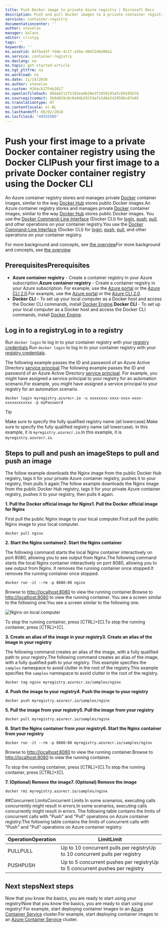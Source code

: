 ```yaml
---
title: Push Docker image to private Azure registry | Microsoft Docs
description: Push and pull Docker images to a private container registry in Azure using the Docker CLI
services: container-registry
documentationcenter: ''
author: stevelas
manager: balans
editor: cristyg
tags: ''
keywords: ''
ms.assetid: 64fbe43f-fdde-4c17-a39a-d04f2d6d90a1
ms.service: container-registry
ms.devlang: na
ms.topic: get-started-article
ms.tgt_pltfrm: na
ms.workload: na
ms.date: 11/14/2016
ms.author: stevelas
ms.custom: H1Hack27Feb2017
ms.openlocfilehash: 46be821275193ea9620e3f1959193a5c69105b78
ms.sourcegitcommit: 5b9d839c0c0a94b293fdafe1d6e5429506c07e05
ms.translationtype: HT
ms.contentlocale: nl-NL
ms.lasthandoff: 08/02/2018
ms.locfileid: "44555505"
---
```

# <a name="push-your-first-image-to-a-private-docker-container-registry-using-the-docker-cli"></a><span data-ttu-id="aa116-103">Push your first image to a private Docker container registry using the Docker CLI</span><span class="sxs-lookup"><span data-stu-id="aa116-103">Push your first image to a private Docker container registry using the Docker CLI</span></span>
<span data-ttu-id="aa116-104">An Azure container registry stores and manages private [Docker](http://hub.docker.com) container images, similar to the way [Docker Hub](https://hub.docker.com/) stores public Docker images.</span><span class="sxs-lookup"><span data-stu-id="aa116-104">An Azure container registry stores and manages private [Docker](http://hub.docker.com) container images, similar to the way [Docker Hub](https://hub.docker.com/) stores public Docker images.</span></span> <span data-ttu-id="aa116-105">You use the [Docker Command-Line Interface](https://docs.docker.com/engine/reference/commandline/cli/) (Docker CLI) for [login](https://docs.docker.com/engine/reference/commandline/login/), [push](https://docs.docker.com/engine/reference/commandline/push/), [pull](https://docs.docker.com/engine/reference/commandline/pull/), and other operations on your container registry.</span><span class="sxs-lookup"><span data-stu-id="aa116-105">You use the [Docker Command-Line Interface](https://docs.docker.com/engine/reference/commandline/cli/) (Docker CLI) for [login](https://docs.docker.com/engine/reference/commandline/login/), [push](https://docs.docker.com/engine/reference/commandline/push/), [pull](https://docs.docker.com/engine/reference/commandline/pull/), and other operations on your container registry.</span></span>

<span data-ttu-id="aa116-106">For more background and concepts, see [the overview](container-registry-intro.md)</span><span class="sxs-lookup"><span data-stu-id="aa116-106">For more background and concepts, see [the overview](container-registry-intro.md)</span></span>



## <a name="prerequisites"></a><span data-ttu-id="aa116-107">Prerequisites</span><span class="sxs-lookup"><span data-stu-id="aa116-107">Prerequisites</span></span>
* <span data-ttu-id="aa116-108">**Azure container registry** - Create a container registry in your Azure subscription.</span><span class="sxs-lookup"><span data-stu-id="aa116-108">**Azure container registry** - Create a container registry in your Azure subscription.</span></span> <span data-ttu-id="aa116-109">For example, use the [Azure portal](container-registry-get-started-portal.md) or the [Azure CLI 2.0](container-registry-get-started-azure-cli.md).</span><span class="sxs-lookup"><span data-stu-id="aa116-109">For example, use the [Azure portal](container-registry-get-started-portal.md) or the [Azure CLI 2.0](container-registry-get-started-azure-cli.md).</span></span>
* <span data-ttu-id="aa116-110">**Docker CLI** - To set up your local computer as a Docker host and access the Docker CLI commands, install [Docker Engine](https://docs.docker.com/engine/installation/).</span><span class="sxs-lookup"><span data-stu-id="aa116-110">**Docker CLI** - To set up your local computer as a Docker host and access the Docker CLI commands, install [Docker Engine](https://docs.docker.com/engine/installation/).</span></span>

## <a name="log-in-to-a-registry"></a><span data-ttu-id="aa116-111">Log in to a registry</span><span class="sxs-lookup"><span data-stu-id="aa116-111">Log in to a registry</span></span>
<span data-ttu-id="aa116-112">Run `docker login` to log in to your container registry with your [registry credentials](container-registry-authentication.md).</span><span class="sxs-lookup"><span data-stu-id="aa116-112">Run `docker login` to log in to your container registry with your [registry credentials](container-registry-authentication.md).</span></span>

<span data-ttu-id="aa116-113">The following example passes the ID and password of an Azure Active Directory [service principal](../active-directory/active-directory-application-objects.md).</span><span class="sxs-lookup"><span data-stu-id="aa116-113">The following example passes the ID and password of an Azure Active Directory [service principal](../active-directory/active-directory-application-objects.md).</span></span> <span data-ttu-id="aa116-114">For example, you might have assigned a service principal to your registry for an automation scenario.</span><span class="sxs-lookup"><span data-stu-id="aa116-114">For example, you might have assigned a service principal to your registry for an automation scenario.</span></span>

```
docker login myregistry.azurecr.io -u xxxxxxxx-xxxx-xxxx-xxxx-xxxxxxxxxxxx -p myPassword
```

> [!TIP]
> <span data-ttu-id="aa116-115">Make sure to specify the fully qualified registry name (all lowercase).</span><span class="sxs-lookup"><span data-stu-id="aa116-115">Make sure to specify the fully qualified registry name (all lowercase).</span></span> <span data-ttu-id="aa116-116">In this example, it is `myregistry.azurecr.io`.</span><span class="sxs-lookup"><span data-stu-id="aa116-116">In this example, it is `myregistry.azurecr.io`.</span></span>

## <a name="steps-to-pull-and-push-an-image"></a><span data-ttu-id="aa116-117">Steps to pull and push an image</span><span class="sxs-lookup"><span data-stu-id="aa116-117">Steps to pull and push an image</span></span>
<span data-ttu-id="aa116-118">The follow example downloads the Nginx image from the public Docker Hub registry, tags it for your private Azure container registry, pushes it to your registry, then pulls it again.</span><span class="sxs-lookup"><span data-stu-id="aa116-118">The follow example downloads the Nginx image from the public Docker Hub registry, tags it for your private Azure container registry, pushes it to your registry, then pulls it again.</span></span>

<span data-ttu-id="aa116-119">**1. Pull the Docker official image for Nginx**</span><span class="sxs-lookup"><span data-stu-id="aa116-119">**1. Pull the Docker official image for Nginx**</span></span>

<span data-ttu-id="aa116-120">First pull the public Nginx image to your local computer.</span><span class="sxs-lookup"><span data-stu-id="aa116-120">First pull the public Nginx image to your local computer.</span></span>

```
docker pull nginx
```
<span data-ttu-id="aa116-121">**2. Start the Nginx container**</span><span class="sxs-lookup"><span data-stu-id="aa116-121">**2. Start the Nginx container**</span></span>

<span data-ttu-id="aa116-122">The following command starts the local Nginx container interactively on port 8080, allowing you to see output from Nginx.</span><span class="sxs-lookup"><span data-stu-id="aa116-122">The following command starts the local Nginx container interactively on port 8080, allowing you to see output from Nginx.</span></span> <span data-ttu-id="aa116-123">It removes the running container once stopped.</span><span class="sxs-lookup"><span data-stu-id="aa116-123">It removes the running container once stopped.</span></span>

```
docker run -it --rm -p 8080:80 nginx
```

<span data-ttu-id="aa116-124">Browse to [http://localhost:8080](http://localhost:8080) to view the running container.</span><span class="sxs-lookup"><span data-stu-id="aa116-124">Browse to [http://localhost:8080](http://localhost:8080) to view the running container.</span></span> <span data-ttu-id="aa116-125">You see a screen similar to the following one.</span><span class="sxs-lookup"><span data-stu-id="aa116-125">You see a screen similar to the following one.</span></span>

![Nginx on local computer](https://docstestmedia1.blob.core.windows.net/azure-media/articles/container-registry/media/container-registry-get-started-docker-cli/nginx.png)

<span data-ttu-id="aa116-127">To stop the running container, press [CTRL]+[C].</span><span class="sxs-lookup"><span data-stu-id="aa116-127">To stop the running container, press [CTRL]+[C].</span></span>

<span data-ttu-id="aa116-128">**3. Create an alias of the image in your registry**</span><span class="sxs-lookup"><span data-stu-id="aa116-128">**3. Create an alias of the image in your registry**</span></span>

<span data-ttu-id="aa116-129">The following command creates an alias of the image, with a fully qualified path to your registry.</span><span class="sxs-lookup"><span data-stu-id="aa116-129">The following command creates an alias of the image, with a fully qualified path to your registry.</span></span> <span data-ttu-id="aa116-130">This example specifies the `samples` namespace to avoid clutter in the root of the registry.</span><span class="sxs-lookup"><span data-stu-id="aa116-130">This example specifies the `samples` namespace to avoid clutter in the root of the registry.</span></span>

```
docker tag nginx myregistry.azurecr.io/samples/nginx
```  

<span data-ttu-id="aa116-131">**4. Push the image to your registry**</span><span class="sxs-lookup"><span data-stu-id="aa116-131">**4. Push the image to your registry**</span></span>

```
docker push myregistry.azurecr.io/samples/nginx
```

<span data-ttu-id="aa116-132">**5. Pull the image from your registry**</span><span class="sxs-lookup"><span data-stu-id="aa116-132">**5. Pull the image from your registry**</span></span>

```
docker pull myregistry.azurecr.io/samples/nginx
```

<span data-ttu-id="aa116-133">**6. Start the Nginx container from your registry**</span><span class="sxs-lookup"><span data-stu-id="aa116-133">**6. Start the Nginx container from your registry**</span></span>

```
docker run -it --rm -p 8080:80 myregistry.azurecr.io/samples/nginx
```

<span data-ttu-id="aa116-134">Browse to [http://localhost:8080](http://localhost:8080) to view the running container.</span><span class="sxs-lookup"><span data-stu-id="aa116-134">Browse to [http://localhost:8080](http://localhost:8080) to view the running container.</span></span>

<span data-ttu-id="aa116-135">To stop the running container, press [CTRL]+[C].</span><span class="sxs-lookup"><span data-stu-id="aa116-135">To stop the running container, press [CTRL]+[C].</span></span>

<span data-ttu-id="aa116-136">**7. (Optional) Remove the image**</span><span class="sxs-lookup"><span data-stu-id="aa116-136">**7. (Optional) Remove the image**</span></span>

```
docker rmi myregistry.azurecr.io/samples/nginx
```

##<a name="concurrent-limits"></a><span data-ttu-id="aa116-137">Concurrent Limits</span><span class="sxs-lookup"><span data-stu-id="aa116-137">Concurrent Limits</span></span>
<span data-ttu-id="aa116-138">In some scenarios, executing calls concurrently might result in errors.</span><span class="sxs-lookup"><span data-stu-id="aa116-138">In some scenarios, executing calls concurrently might result in errors.</span></span> <span data-ttu-id="aa116-139">The following table contains the limits of concurrent calls with "Push" and "Pull" operations on Azure container registry:</span><span class="sxs-lookup"><span data-stu-id="aa116-139">The following table contains the limits of concurrent calls with "Push" and "Pull" operations on Azure container registry:</span></span>

| <span data-ttu-id="aa116-140">Operation</span><span class="sxs-lookup"><span data-stu-id="aa116-140">Operation</span></span>  | <span data-ttu-id="aa116-141">Limit</span><span class="sxs-lookup"><span data-stu-id="aa116-141">Limit</span></span>                                  |
| ---------- | -------------------------------------- |
| <span data-ttu-id="aa116-142">PULL</span><span class="sxs-lookup"><span data-stu-id="aa116-142">PULL</span></span>       | <span data-ttu-id="aa116-143">Up to 10 concurrent pulls per registry</span><span class="sxs-lookup"><span data-stu-id="aa116-143">Up to 10 concurrent pulls per registry</span></span> |
| <span data-ttu-id="aa116-144">PUSH</span><span class="sxs-lookup"><span data-stu-id="aa116-144">PUSH</span></span>       | <span data-ttu-id="aa116-145">Up to 5 concurrent pushes per registry</span><span class="sxs-lookup"><span data-stu-id="aa116-145">Up to 5 concurrent pushes per registry</span></span> |

## <a name="next-steps"></a><span data-ttu-id="aa116-146">Next steps</span><span class="sxs-lookup"><span data-stu-id="aa116-146">Next steps</span></span>
<span data-ttu-id="aa116-147">Now that you know the basics, you are ready to start using your registry!</span><span class="sxs-lookup"><span data-stu-id="aa116-147">Now that you know the basics, you are ready to start using your registry!</span></span> <span data-ttu-id="aa116-148">For example, start deploying container images to an [Azure Container Service](https://azure.microsoft.com/documentation/services/container-service/) cluster.</span><span class="sxs-lookup"><span data-stu-id="aa116-148">For example, start deploying container images to an [Azure Container Service](https://azure.microsoft.com/documentation/services/container-service/) cluster.</span></span>

